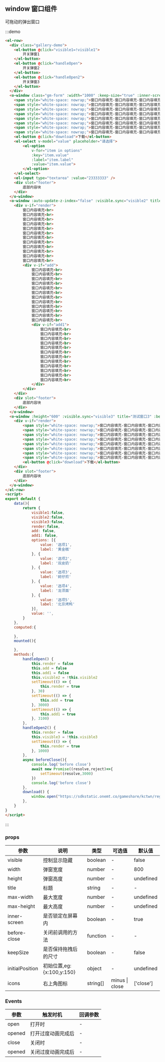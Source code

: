 ## window 窗口组件
可拖动的弹出窗口


:::demo 
```html
<el-row>
  <div class="gallery-demo">
    <el-button @click="visible1=!visible1">
        开关弹窗1
    </el-button>
    <el-button @click="handleOpen">
        开关弹窗2
    </el-button>
    <el-button @click="handleOpen2">
        开关弹窗3
    </el-button>
  </div>
  <o-window class="gm-form" :width="1000" :keep-size="true" :inner-screen="true"  :visible.sync="visible1" title="测试窗口1">
    <span style="white-space: nowrap;">窗口内容填充-窗口内容填充-窗口内容填充-窗口内容填充</span><br>
    <span style="white-space: nowrap;">窗口内容填充-窗口内容填充-窗口内容填充-窗口内容填充</span><br>
    <span style="white-space: nowrap;">窗口内容填充-窗口内容填充-窗口内容填充-窗口内容填充</span><br>
    <span style="white-space: nowrap;">窗口内容填充-窗口内容填充-窗口内容填充-窗口内容填充</span><br>
    <span style="white-space: nowrap;">窗口内容填充-窗口内容填充-窗口内容填充-窗口内容填充</span><br>
    <span style="white-space: nowrap;">窗口内容填充-窗口内容填充-窗口内容填充-窗口内容填充</span><br>
    <span style="white-space: nowrap;">窗口内容填充-窗口内容填充-窗口内容填充-窗口内容填充</span><br>
    <span style="white-space: nowrap;">窗口内容填充-窗口内容填充-窗口内容填充-窗口内容填充</span><br>
    <el-button @click="download">下载</el-button>
    <el-select v-model="value" placeholder="请选择">
        <el-option
            v-for="item in options"
            :key="item.value"
            :label="item.label"
            :value="item.value">
        </el-option>
    </el-select>
    <el-input type="textarea" :value="23333333" />
    <div slot="footer">
        底部内容块
    </div>
  </o-window>
  <o-window :auto-update-z-index="false" :visible.sync="visible2" title="测试窗口2测试窗口2测试窗口2测试窗口2">
    <div v-if="render">
        窗口内容填充<br>
        窗口内容填充<br>
        窗口内容填充<br>
        窗口内容填充<br>
        窗口内容填充<br>
        窗口内容填充<br>
        窗口内容填充<br>
        窗口内容填充<br>
        窗口内容填充<br>
        窗口内容填充<br>
        窗口内容填充<br>
        窗口内容填充<br>
        <div v-if="add">
            窗口内容填充<br>
            窗口内容填充<br>
            窗口内容填充<br>
            窗口内容填充<br>
            窗口内容填充<br>
            窗口内容填充<br>
            窗口内容填充<br>
            窗口内容填充<br>
            窗口内容填充<br>
            窗口内容填充<br>
            窗口内容填充<br>
            窗口内容填充<br>
            <div v-if="add1">
                窗口内容填充<br>
                窗口内容填充<br>
                窗口内容填充<br>
                窗口内容填充<br>
                窗口内容填充<br>
                窗口内容填充<br>
                窗口内容填充<br>
                窗口内容填充<br>
                窗口内容填充<br>
                窗口内容填充<br>
                窗口内容填充<br>
                窗口内容填充<br>
            </div>
        </div>
    </div>
    <div slot="footer">
        底部内容块
    </div>
  </o-window>
  <o-window :height="600" :visible.sync="visible3" title="测试窗口3" :before-close="beforeClose">
    <div v-if="render">
        <span style="white-space: nowrap;">窗口内容填充-窗口内容填充-窗口内容填充-窗口内容填充</span><br>
        <span style="white-space: nowrap;">窗口内容填充-窗口内容填充-窗口内容填充-窗口内容填充</span><br>
        <span style="white-space: nowrap;">窗口内容填充-窗口内容填充-窗口内容填充-窗口内容填充</span><br>
        <span style="white-space: nowrap;">窗口内容填充-窗口内容填充-窗口内容填充-窗口内容填充</span><br>
        <span style="white-space: nowrap;">窗口内容填充-窗口内容填充-窗口内容填充-窗口内容填充</span><br>
        <span style="white-space: nowrap;">窗口内容填充-窗口内容填充-窗口内容填充-窗口内容填充</span><br>
        <span style="white-space: nowrap;">窗口内容填充-窗口内容填充-窗口内容填充-窗口内容填充</span><br>
        <span style="white-space: nowrap;">窗口内容填充-窗口内容填充-窗口内容填充-窗口内容填充</span><br>
        <el-button @click="download">下载</el-button>
    </div>
    <div slot="footer">
        底部内容块
    </div>
  </o-window>
</el-row>
<script>
export default {
    data(){
        return {
            visible1:false,
            visible2:false,
            visible3:false,
            render:false,
            add: false,
            add1: false,
            options: [{
                value: '选项1',
                label: '黄金糕'
            }, {
                value: '选项2',
                label: '双皮奶'
            }, {
                value: '选项3',
                label: '蚵仔煎'
            }, {
                value: '选项4',
                label: '龙须面'
            }, {
                value: '选项5',
                label: '北京烤鸭'
            }],
            value: '',
        }
    },
    computed:{
        
    },
    mounted(){

    },
    methods:{
        handleOpen() {
            this.render = false
            this.add = false
            this.add1 = false
            this.visible2 = !this.visible2
            setTimeout(() => {
                this.render = true
            }, 30)
            setTimeout(() => {
                this.add = true
            }, 3000)
            setTimeout(() => {
                this.add1 = true
            }, 3100)
        },
        handleOpen2() {
            this.render = false
            this.visible3 = !this.visible3
            setTimeout(() => {
                this.render = true
            }, 1000)
        },
        async beforeClose(){
            console.log('before close')
            await new Promise((resolve,reject)=>{
                setTimeout(resolve,3000)
            })
            console.log('before close')
        },
        download() {
            window.open("https://sdkstatic.onemt.co/gameshare/kctwn/registration/3bbdeb38ec5c033f94c973ef2f4fc099.otf");
        },
    }
}
</script>


```

:::

### props
| 参数      | 说明    | 类型      | 可选值       | 默认值   |
|---------- |-------- |---------- |-------------  |-------- |
| visible     | 控制显示隐藏   | boolean  |   -            |    false    |
| width     | 弹窗宽度   | number  |   -            |    800   |
| height     | 弹窗高度   | number  |   -            |    undefined   |
| title     | 标题   | string  |   -            |    -    |
| max-width     | 最大宽度   | number  |   -            |    undefined   |
| max-height    | 最大高度   | number  |   -            |    undefined    |
| inner-screen    | 是否锁定在屏幕内   | boolean  |   -            |   true    |
| before-close    | 关闭前调用的方法   | function  |   -            |   -    |
| keepSize   | 是否保持拖拽后的尺寸   | boolean  |   -            |   false    |
| initialPosition   | 初始位置,eg:{x:100,y:150}   | object  |   -            |   undefined    |
| icons   | 右上角图标  | string[]  |   minus \| close            |   ['close']    |


### Events
| 参数      | 触发时机    | 回调参数      |
|---------- |-------- |---------- |
| open     |  打开时  | -  |
| opened     |  打开过度动画完成后  | -  |
| close     |  关闭时  | -  |
| opened     |  关闭过度动画完成后  | -  |



